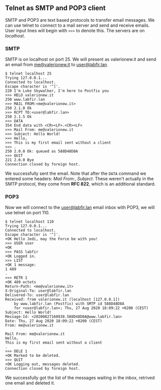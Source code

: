 
## Telnet as SMTP and POP3 client
SMTP and POP3 are text based protocols to transfer email messages. We can use telnet to connect to a mail server and send and receive emails. User input lines will begin with `>>>` to denote this. The servers are on *localhost*.

### SMTP
SMTP is on localhost on port 25. We will present as valerionew.it and send an email from me@valerionew.it to user@labfir.lan.
```
$ telnet localhost 25
Trying 127.0.0.1...
Connected to localhost.
Escape character is '^]'.
220 I'm Luke Skywalker, I'm here to Postfix you
>>> HELO valerionew.it
250 www.labfir.lan
>>> MAIL FROM:<me@valerionew.it>
250 2.1.0 Ok
>>> RCPT TO:<user@labfir.lan>
250 2.1.5 Ok
>>> DATA
354 End data with <CR><LF>.<CR><LF>
>>> Mail From: me@valerionew.it
>>> Subject: Hello World!
>>> Hello,
>>> This is my first email sent without a client
>>> .
250 2.0.0 Ok: queued as 588D48D8A
>>> QUIT
221 2.0.0 Bye
Connection closed by foreign host.
```
We successfully sent the email. Note that after the `DATA` command we entered some headers: *Mail From:*, *Subject*. These weren't actually in the SMTP protocol, they come from **RFC 822**, which is an additional standard.
### POP3
Now we will connect to the user@labfir.lan email inbox with POP3, we will use telnet on port 110.
```
$ telnet localhost 110
Trying 127.0.0.1...
Connected to localhost.
Escape character is '^]'.
+OK Hello Jedi, may the Force be with you!
>>> USER user
+OK
>>> PASS labfir
+OK Logged in.
>>> LIST
+OK 1 message:
1 489
.
>>> RETR 1
+OK 489 octets
Return-Path: <me@valerionew.it>
X-Original-To: user@labfir.lan
Delivered-To: user@labfir.lan
Received: from valerionew.it (localhost [127.0.0.1])
	by www.labfir.lan (Postfix) with SMTP id 588D48D8A
	for <user@labfir.lan>; Thu, 27 Aug 2020 18:09:22 +0200 (CEST)
Subject: Hello World!
Message-Id: <20200827160938.588D48D8A@www.labfir.lan>
Date: Thu, 27 Aug 2020 18:09:22 +0200 (CEST)
From: me@valerionew.it

Mail From: me@valerionew.it
Hello,
This is my first email sent without a client
.
>>> DELE 1
+OK Marked to be deleted.
>>> QUIT
+OK Logging out, messages deleted.
Connection closed by foreign host.
```
We successfully got the list of the messages waiting in the inbox, retrived one email and deleted it.
